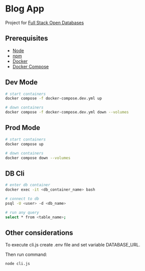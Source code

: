 # Blog App

Project for [Full Stack Open Databases](https://fullstackopen.com/es/part13)

## Prerequisites

- [Node](https://nodejs.org/en/download/)
- [npm](https://nodejs.org/en/download/package-manager/)
- [Docker](https://docs.docker.com/desktop/)
- [Docker Compose](https://docs.docker.com/compose/)

## Dev Mode

```bash
# start containers
docker compose -f docker-compose.dev.yml up

# down containers
docker compose -f docker-compose.dev.yml down --volumes
```

## Prod Mode

```bash
# start containers
docker compose up

# down containers
docker compose down --volumes
```

## DB Cli

```bash
# enter db container
docker exec -it <db_container_name> bash

# connect to db
psql -U <user> -d <db_name>

# run any query
select * from <table_name>;
```

## Other considerations

To execute cli.js create .env file and set variable DATABASE_URL.

Then run command:

```bash
node cli.js
```
